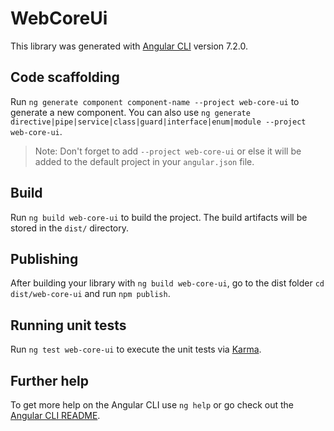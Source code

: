 # WebCoreUi

This library was generated with [Angular CLI](https://github.com/angular/angular-cli) version 7.2.0.

## Code scaffolding

Run `ng generate component component-name --project web-core-ui` to generate a new component. You can also use `ng generate directive|pipe|service|class|guard|interface|enum|module --project web-core-ui`.

> Note: Don't forget to add `--project web-core-ui` or else it will be added to the default project in your `angular.json` file.

## Build

Run `ng build web-core-ui` to build the project. The build artifacts will be stored in the `dist/` directory.

## Publishing

After building your library with `ng build web-core-ui`, go to the dist folder `cd dist/web-core-ui` and run `npm publish`.

## Running unit tests

Run `ng test web-core-ui` to execute the unit tests via [Karma](https://karma-runner.github.io).

## Further help

To get more help on the Angular CLI use `ng help` or go check out the [Angular CLI README](https://github.com/angular/angular-cli/blob/master/README.md).
